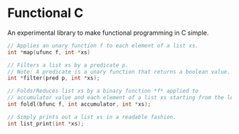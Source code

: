 Functional C
============
An experimental library to make functional programming in C simple.

```c
// Applies an unary function f to each element of a list xs.
int *map(ufunc f, int *xs)

// Filters a list xs by a predicate p.
// Note: A predicate is a unary function that returns a boolean value.
int *filter(pred p, int *xs);

// Folds/Reduces list xs by a binary function *f* applied to
// accumulator value and each element of a list xs starting from the left.
int foldl(bfunc f, int accumulator, int *xs);

// Simply prints out a list xs in a readable fashion.
int list_print(int *xs);
```

